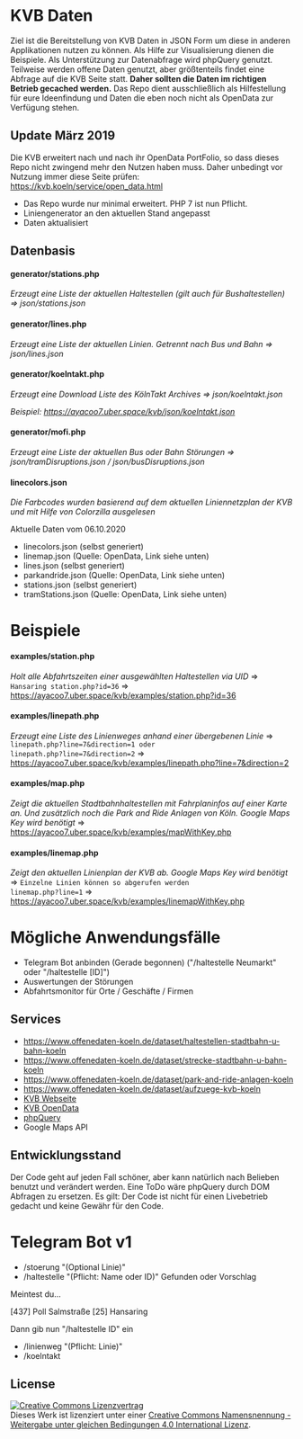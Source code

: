 # KVB Daten

Ziel ist die Bereitstellung von KVB Daten in JSON Form um diese in anderen Applikationen nutzen zu können. Als Hilfe 
zur Visualisierung dienen die Beispiele. Als Unterstützung zur Datenabfrage wird phpQuery genutzt. Teilweise werden 
offene Daten genutzt, aber größtenteils findet eine Abfrage auf die KVB Seite statt. **Daher sollten die Daten im 
richtigen Betrieb gecached werden.** Das Repo dient ausschließlich als Hilfestellung für eure Ideenfindung und Daten die eben noch nicht als OpenData zur Verfügung stehen.

## Update März 2019

Die KVB erweitert nach und nach ihr OpenData PortFolio, so dass dieses Repo nicht zwingend mehr den Nutzen haben muss. Daher unbedingt vor Nutzung immer diese Seite prüfen:
https://kvb.koeln/service/open_data.html 

- Das Repo wurde nur minimal erweitert. PHP 7 ist nun Pflicht.
- Liniengenerator an den aktuellen Stand angepasst
- Daten aktualisiert

## Datenbasis

#### generator/stations.php
*Erzeugt eine Liste der aktuellen Haltestellen (gilt auch für Bushaltestellen) => json/stations.json*

#### generator/lines.php
*Erzeugt eine Liste der aktuellen Linien. Getrennt nach Bus und Bahn => json/lines.json*

#### generator/koelntakt.php
*Erzeugt eine Download Liste des KölnTakt Archives => json/koelntakt.json*

*Beispiel: https://ayacoo7.uber.space/kvb/json/koelntakt.json*

#### generator/mofi.php
*Erzeugt eine Liste der aktuellen Bus oder Bahn Störungen => json/tramDisruptions.json / json/busDisruptions.json*

#### linecolors.json
*Die Farbcodes wurden basierend auf dem aktuellen Liniennetzplan der KVB und mit Hilfe von Colorzilla ausgelesen*

Aktuelle Daten vom 06.10.2020
- linecolors.json (selbst generiert)
- linemap.json (Quelle: OpenData, Link siehe unten)
- lines.json (selbst generiert)
- parkandride.json (Quelle: OpenData, Link siehe unten)
- stations.json (selbst generiert)
- tramStations.json (Quelle: OpenData, Link siehe unten)

# Beispiele

#### examples/station.php
*Holt alle Abfahrtszeiten einer ausgewählten Haltestellen via UID*
=> <code>Hansaring station.php?id=36</code>
=> https://ayacoo7.uber.space/kvb/examples/station.php?id=36

#### examples/linepath.php
*Erzeugt eine Liste des Linienweges anhand einer übergebenen Linie*
=> <code>linepath.php?line=7&direction=1 oder linepath.php?line=7&direction=2</code>
=> https://ayacoo7.uber.space/kvb/examples/linepath.php?line=7&direction=2

#### examples/map.php
*Zeigt die aktuellen Stadtbahnhaltestellen mit Fahrplaninfos auf einer Karte an. Und zusätzlich noch die Park and Ride Anlagen von Köln. Google Maps Key wird benötigt*
=> https://ayacoo7.uber.space/kvb/examples/mapWithKey.php

#### examples/linemap.php
*Zeigt den aktuellen Linienplan der KVB ab. Google Maps Key wird benötigt*
=> <code>Einzelne Linien können so abgerufen werden linemap.php?line=1</code>
=> https://ayacoo7.uber.space/kvb/examples/linemapWithKey.php

# Mögliche Anwendungsfälle
- Telegram Bot anbinden (Gerade begonnen) ("/haltestelle Neumarkt" oder "/haltestelle [ID]")
- Auswertungen der Störungen
- Abfahrtsmonitor für Orte / Geschäfte / Firmen

## Services
- https://www.offenedaten-koeln.de/dataset/haltestellen-stadtbahn-u-bahn-koeln
- https://www.offenedaten-koeln.de/dataset/strecke-stadtbahn-u-bahn-koeln
- https://www.offenedaten-koeln.de/dataset/park-and-ride-anlagen-koeln
- https://www.offenedaten-koeln.de/dataset/aufzuege-kvb-koeln
- [KVB Webseite](https://www.kvb-koeln.de/)
- [KVB OpenData](https://kvb.koeln/service/open_data.html)
- [phpQuery](https://github.com/bariew/phpquery)
- Google Maps API

## Entwicklungsstand

Der Code geht auf jeden Fall schöner, aber kann natürlich nach Belieben benutzt und verändert werden. Eine ToDo wäre phpQuery durch DOM Abfragen zu ersetzen. 
Es gilt: Der Code ist nicht für einen Livebetrieb gedacht und keine Gewähr für den Code.


# Telegram Bot v1
- /stoerung "(Optional Linie)"
- /haltestelle "(Pflicht: Name oder ID)"
  Gefunden oder Vorschlag
  
Meintest du…

[437] Poll Salmstraße
[25] Hansaring

Dann gib nun "/haltestelle ID" ein  
  
- /linienweg "(Pflicht: Linie)"
- /koelntakt 

## License

<a rel="license" href="http://creativecommons.org/licenses/by-sa/4.0/"><img alt="Creative Commons Lizenzvertrag" style="border-width:0" src="https://i.creativecommons.org/l/by-sa/4.0/88x31.png" /></a><br />Dieses Werk ist lizenziert unter einer <a rel="license" href="http://creativecommons.org/licenses/by-sa/4.0/">Creative Commons Namensnennung - Weitergabe unter gleichen Bedingungen 4.0 International Lizenz</a>.
